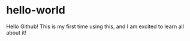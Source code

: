 # hello-world

Hello Github! 
This is my first time using this, and I am excited to learn all about it! 
